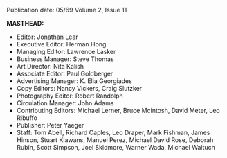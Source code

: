 Publication date: 05/69
Volume 2, Issue 11

**MASTHEAD:**
- Editor: Jonathan Lear
- Executive Editor: Herman Hong
- Managing Editor: Lawrence Lasker
- Business Manager: Steve Thomas
- Art Director: Nita Kalish
- Associate Editor: Paul Goldberger
- Advertising Manager: K. Elia Georgiades
- Copy Editors: Nancy Vickers, Craig Slutzker
- Photography Editor: Robert Randolph
- Circulation Manager: John Adams
- Contributing Editors: Michael Lerner, Bruce Mcintosh, David Meter, Leo Ribuffo
- Publisher: Peter Yaeger
- Staff: Tom Abell, Richard Caples, Leo Draper, Mark Fishman, James Hinson, Stuart Klawans, Manuel Perez, Michael David Rose, Deborah Rubin, Scott Simpson, Joel Skidmore, Warner Wada, Michael Waltuch

